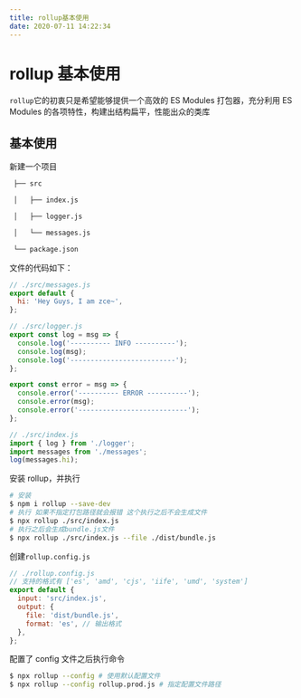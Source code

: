 ```yaml
---
title: rollup基本使用
date: 2020-07-11 14:22:34
---
```


# rollup 基本使用

`rollup`它的初衷只是希望能够提供一个高效的 ES Modules 打包器，充分利用 ES Modules 的各项特性，构建出结构扁平，性能出众的类库

## 基本使用

新建一个项目

```bash
 ├── src

 │   ├── index.js

 │   ├── logger.js

 │   └── messages.js

 └── package.json

```

文件的代码如下：

```js
// ./src/messages.js
export default {
  hi: 'Hey Guys, I am zce~',
};

// ./src/logger.js
export const log = msg => {
  console.log('---------- INFO ----------');
  console.log(msg);
  console.log('--------------------------');
};

export const error = msg => {
  console.error('---------- ERROR ----------');
  console.error(msg);
  console.error('---------------------------');
};

// ./src/index.js
import { log } from './logger';
import messages from './messages';
log(messages.hi);
```

安装 rollup，并执行

```bash
# 安装
$ npm i rollup --save-dev
# 执行 如果不指定打包路径就会报错 这个执行之后不会生成文件
$ npx rollup ./src/index.js
# 执行之后会生成bundle.js文件
$ npx rollup ./src/index.js --file ./dist/bundle.js
```

创建`rollup.config.js`

```js
// ./rollup.config.js
// 支持的格式有 ['es', 'amd', 'cjs', 'iife', 'umd', 'system']
export default {
  input: 'src/index.js',
  output: {
    file: 'dist/bundle.js',
    format: 'es', // 输出格式
  },
};
```

配置了 config 文件之后执行命令

```bash
$ npx rollup --config # 使用默认配置文件
$ npx rollup --config rollup.prod.js # 指定配置文件路径
```
